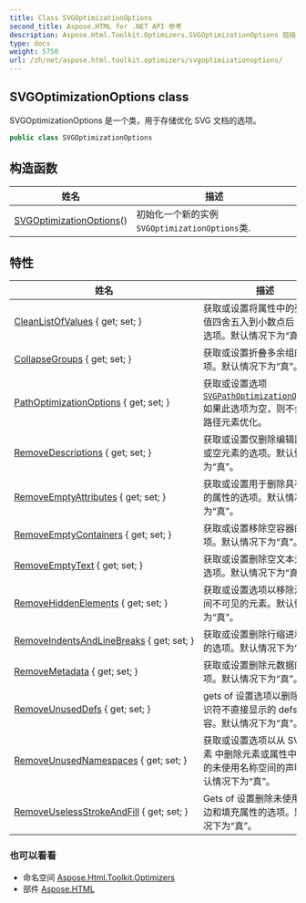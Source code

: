 ```yaml
---
title: Class SVGOptimizationOptions
second_title: Aspose.HTML for .NET API 参考
description: Aspose.Html.Toolkit.Optimizers.SVGOptimizationOptions 班级. SVGOptimizationOptions 是一个类用于存储优化 SVG 文档的选项
type: docs
weight: 5750
url: /zh/net/aspose.html.toolkit.optimizers/svgoptimizationoptions/
---
```

## SVGOptimizationOptions class

SVGOptimizationOptions 是一个类，用于存储优化 SVG 文档的选项。

```csharp
public class SVGOptimizationOptions
```

## 构造函数

| 姓名 | 描述 |
| --- | --- |
| [SVGOptimizationOptions](svgoptimizationoptions/)() | 初始化一个新的实例`SVGOptimizationOptions`类. |

## 特性

| 姓名 | 描述 |
| --- | --- |
| [CleanListOfValues](../../aspose.html.toolkit.optimizers/svgoptimizationoptions/cleanlistofvalues/) { get; set; } | 获取或设置将属性中的列表数值四舍五入到小数点后 3 位的选项。默认情况下为“真”。 |
| [CollapseGroups](../../aspose.html.toolkit.optimizers/svgoptimizationoptions/collapsegroups/) { get; set; } | 获取或设置折叠多余组的选项。默认情况下为“真”。 |
| [PathOptimizationOptions](../../aspose.html.toolkit.optimizers/svgoptimizationoptions/pathoptimizationoptions/) { get; set; } | 获取或设置选项[`SVGPathOptimizationOptions`](../svgpathoptimizationoptions/). 如果此选项为空，则不会执行路径元素优化。 |
| [RemoveDescriptions](../../aspose.html.toolkit.optimizers/svgoptimizationoptions/removedescriptions/) { get; set; } | 获取或设置仅删除编辑器内容或空元素的选项。默认情况下为“真”。 |
| [RemoveEmptyAttributes](../../aspose.html.toolkit.optimizers/svgoptimizationoptions/removeemptyattributes/) { get; set; } | 获取或设置用于删除具有空值的属性的选项。默认情况下为“真”。 |
| [RemoveEmptyContainers](../../aspose.html.toolkit.optimizers/svgoptimizationoptions/removeemptycontainers/) { get; set; } | 获取或设置移除空容器的选项。默认情况下为“真”。 |
| [RemoveEmptyText](../../aspose.html.toolkit.optimizers/svgoptimizationoptions/removeemptytext/) { get; set; } | 获取或设置删除空文本元素的选项。默认情况下为“真”。 |
| [RemoveHiddenElements](../../aspose.html.toolkit.optimizers/svgoptimizationoptions/removehiddenelements/) { get; set; } | 获取或设置选项以移除渲染期间不可见的元素。默认情况下为“真”。 |
| [RemoveIndentsAndLineBreaks](../../aspose.html.toolkit.optimizers/svgoptimizationoptions/removeindentsandlinebreaks/) { get; set; } | 获取或设置删除行缩进和换行的选项。默认情况下为“真”。 |
| [RemoveMetadata](../../aspose.html.toolkit.optimizers/svgoptimizationoptions/removemetadata/) { get; set; } | 获取或设置删除元数据的选项。默认情况下为“真”。 |
| [RemoveUnusedDefs](../../aspose.html.toolkit.optimizers/svgoptimizationoptions/removeunuseddefs/) { get; set; } | gets of 设置选项以删除没有标识符不直接显示的 defs 的内容。默认情况下为“真”。 |
| [RemoveUnusedNamespaces](../../aspose.html.toolkit.optimizers/svgoptimizationoptions/removeunusednamespaces/) { get; set; } | 获取或设置选项以从 SVG 元素 中删除元素或属性中未使用的未使用名称空间的声明。默认情况下为“真”。 |
| [RemoveUselessStrokeAndFill](../../aspose.html.toolkit.optimizers/svgoptimizationoptions/removeuselessstrokeandfill/) { get; set; } | Gets of 设置删除未使用的描边和填充属性的选项。默认情况下为“真”。 |

### 也可以看看

* 命名空间 [Aspose.Html.Toolkit.Optimizers](../../aspose.html.toolkit.optimizers/)
* 部件 [Aspose.HTML](../../)


